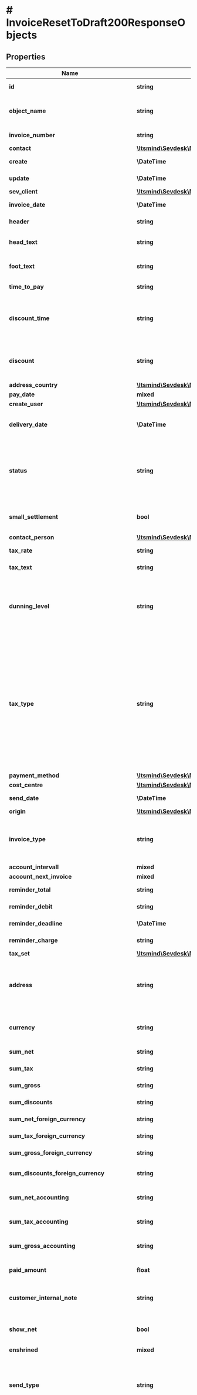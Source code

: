 # # InvoiceResetToDraft200ResponseObjects

## Properties

Name | Type | Description | Notes
------------ | ------------- | ------------- | -------------
**id** | **string** | The invoice id | [optional] [readonly]
**object_name** | **string** | The invoice object name | [optional] [readonly] [default to 'Invoice']
**invoice_number** | **string** | The invoice number | [optional] [readonly]
**contact** | [**\Itsmind\Sevdesk\Model\ModelContactResponse**](.md) |  | [optional]
**create** | **\DateTime** | Date of invoice creation | [optional] [readonly]
**update** | **\DateTime** | Date of last invoice update | [optional] [readonly]
**sev_client** | [**\Itsmind\Sevdesk\Model\ModelInvoiceResponseSevClient**](ModelInvoiceResponseSevClient.md) |  | [optional]
**invoice_date** | **\DateTime** | The invoice date. | [optional] [readonly]
**header** | **string** | Normally consist of prefix plus the invoice number | [optional] [readonly]
**head_text** | **string** | Certain html tags can be used here to format your text | [optional] [readonly]
**foot_text** | **string** | Certain html tags can be used here to format your text | [optional] [readonly]
**time_to_pay** | **string** | The time the customer has to pay the invoice in days | [optional] [readonly]
**discount_time** | **string** | If a value other than zero is used for the discount attribute,      you need to specify the amount of days for which the discount is granted. | [optional] [readonly]
**discount** | **string** | If you want to give a discount, define the percentage here. Otherwise provide zero as value | [optional] [readonly]
**address_country** | [**\Itsmind\Sevdesk\Model\ModelStaticCountryResponse**](.md) |  | [optional]
**pay_date** | **mixed** |  | [optional]
**create_user** | [**\Itsmind\Sevdesk\Model\ModelCreditNoteResponseCreateUser**](ModelCreditNoteResponseCreateUser.md) |  | [optional]
**delivery_date** | **\DateTime** | Timestamp. This can also be a date range if you also use the attribute deliveryDateUntil | [optional] [readonly]
**status** | **string** | Please have a look in our       &lt;a href&#x3D;&#39;#tag/Invoice/Types-and-status-of-invoices&#39;&gt;Types and status of invoices&lt;/a&gt;       to see what the different status codes mean | [optional] [readonly]
**small_settlement** | **bool** | Defines if the client uses the small settlement scheme.      If yes, the invoice must not contain any vat | [optional] [readonly]
**contact_person** | [**\Itsmind\Sevdesk\Model\ModelInvoiceResponseContactPerson**](ModelInvoiceResponseContactPerson.md) |  | [optional]
**tax_rate** | **string** | Is overwritten by invoice position tax rates | [optional] [readonly]
**tax_text** | **string** | A common tax text would be &#39;Umsatzsteuer 19%&#39; | [optional] [readonly]
**dunning_level** | **string** | Defines how many reminders have already been sent for the invoice.      Starts with 1 (Payment reminder) and should be incremented by one every time another reminder is sent. | [optional] [readonly]
**tax_type** | **string** | Tax type of the invoice. There are four tax types: 1. default - Umsatzsteuer ausweisen 2. eu - Steuerfreie innergemeinschaftliche Lieferung (Europäische Union) 3. noteu - Steuerschuldnerschaft des Leistungsempfängers (außerhalb EU, z. B. Schweiz) 4. custom - Using custom tax set 5. ss - Not subject to VAT according to §19 1 UStG Tax rates are heavily connected to the tax type used. | [optional] [readonly]
**payment_method** | [**\Itsmind\Sevdesk\Model\ModelPaymentMethodResponse**](.md) |  | [optional]
**cost_centre** | [**\Itsmind\Sevdesk\Model\ModelInvoiceResponseCostCentre**](ModelInvoiceResponseCostCentre.md) |  | [optional]
**send_date** | **\DateTime** | The date the invoice was sent to the customer | [optional] [readonly]
**origin** | [**\Itsmind\Sevdesk\Model\ModelInvoiceResponseOrigin**](ModelInvoiceResponseOrigin.md) |  | [optional]
**invoice_type** | **string** | Type of the invoice. For more information on the different types, check       &lt;a href&#x3D;&#39;#tag/Invoice/Types-and-status-of-invoices&#39;&gt;this&lt;/a&gt; section | [optional] [readonly]
**account_intervall** | **mixed** |  | [optional]
**account_next_invoice** | **mixed** |  | [optional]
**reminder_total** | **string** | Total reminder amount | [optional] [readonly]
**reminder_debit** | **string** | Debit of the reminder | [optional] [readonly]
**reminder_deadline** | **\DateTime** | Deadline of the reminder as timestamp | [optional] [readonly]
**reminder_charge** | **string** | The additional reminder charge | [optional] [readonly]
**tax_set** | [**\Itsmind\Sevdesk\Model\ModelInvoiceResponseTaxSet**](ModelInvoiceResponseTaxSet.md) |  | [optional]
**address** | **string** | Complete address of the recipient including name, street, city, zip and country.       * Line breaks can be used and will be displayed on the invoice pdf. | [optional] [readonly]
**currency** | **string** | Currency used in the invoice. Needs to be currency code according to ISO-4217 | [optional] [readonly]
**sum_net** | **string** | Net sum of the invoice | [optional] [readonly]
**sum_tax** | **string** | Tax sum of the invoice | [optional] [readonly]
**sum_gross** | **string** | Gross sum of the invoice | [optional] [readonly]
**sum_discounts** | **string** | Sum of all discounts in the invoice | [optional] [readonly]
**sum_net_foreign_currency** | **string** | Net sum of the invoice in the foreign currency | [optional] [readonly]
**sum_tax_foreign_currency** | **string** | Tax sum of the invoice in the foreign currency | [optional] [readonly]
**sum_gross_foreign_currency** | **string** | Gross sum of the invoice in the foreign currency | [optional] [readonly]
**sum_discounts_foreign_currency** | **string** | Discounts sum of the invoice in the foreign currency | [optional] [readonly]
**sum_net_accounting** | **string** | Net accounting sum of the invoice. Is usually the same as sumNet | [optional] [readonly]
**sum_tax_accounting** | **string** | Tax accounting sum of the invoice. Is usually the same as sumTax | [optional] [readonly]
**sum_gross_accounting** | **string** | Gross accounting sum of the invoice. Is usually the same as sumGross | [optional] [readonly]
**paid_amount** | **float** | Amount which has already been paid for this invoice by the customer | [optional] [readonly]
**customer_internal_note** | **string** | Internal note of the customer. Contains data entered into field &#39;Referenz/Bestellnummer&#39; | [optional] [readonly]
**show_net** | **bool** | If true, the net amount of each position will be shown on the invoice. Otherwise gross amount | [optional] [readonly]
**enshrined** | **mixed** |  | [optional]
**send_type** | **string** | Type which was used to send the invoice. IMPORTANT: Please refer to the invoice section of the       *     API-Overview to understand how this attribute can be used before using it! | [optional] [readonly]
**delivery_date_until** | **string** | If the delivery date should be a time range, another timestamp can be provided in this attribute       * to define a range from timestamp used in deliveryDate attribute to the timestamp used here. | [optional] [readonly]
**datev_connect_online** | **object** | Internal attribute | [optional] [readonly]
**send_payment_received_notification_date** | **string** | Internal attribute | [optional] [readonly]
**check_account_transaction_logs** | [**\Itsmind\Sevdesk\Model\ModelCheckAccountTransactionLogResponse[]**](ModelCheckAccountTransactionLogResponse.md) | Transaction history this invoice is booked on | [optional] [readonly]
**check_account_transactions** | [**\Itsmind\Sevdesk\Model\ModelCheckAccountTransactionResponse[]**](ModelCheckAccountTransactionResponse.md) | Transactions this invoice is booked on | [optional] [readonly]
**debit** | **float** | The remaining invoices debit | [optional] [readonly]
**tags** | [**\Itsmind\Sevdesk\Model\ModelTagResponse[]**](ModelTagResponse.md) | The tags assigned to the invoice | [optional] [readonly]
**total** | **string** | The total invoices amount | [optional] [readonly]

[[Back to Model list]](../../README.md#models) [[Back to API list]](../../README.md#endpoints) [[Back to README]](../../README.md)
